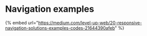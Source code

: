 # Navigation examples

{% embed url="https://medium.com/level-up-web/20-responsive-navigation-solutions-examples-codes-21644390afeb" %}



